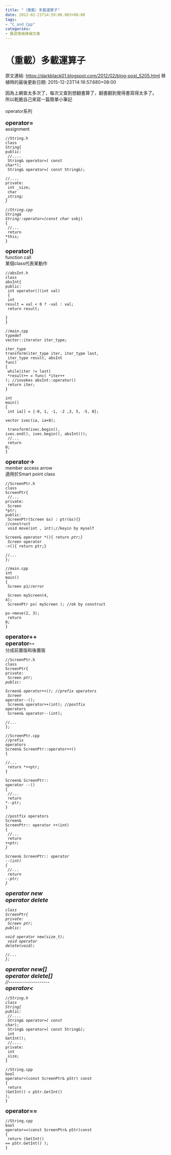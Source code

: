 ```yaml
---
title: "（重載）多載運算子"
date: 2012-02-21T14:59:00.003+08:00
tags: 
- "C_and_Cpp"
categories:
- 舊部落格移植文章
---
```


# （重載）多載運算子

原文連結: https://darkblack01.blogspot.com/2012/02/blog-post_5205.html
移植時的最後更新日期: 2015-12-23T14:16:57.680+08:00

因為上網查太多次了，每次又查到想翻書算了，翻書翻到覺得書寫得太多了。<br />所以乾脆自己來寫一篇簡單小筆記<br /><br />operator系列<br /><a name='more'></a><br /><span style="font-size: large;"><b>operator=</b></span><br />assignment<br /><pre class="prettyprint"><code>//String.h<br />class String{<br />public:<br />    //....<br />    String&amp; operator=( const char*);<br />    String&amp; operator=( const String&amp;);<br />    //....<br />private:<br />    int _size;<br />    char *_string;<br />}</code></pre><pre class="prettyprint"><code>//String.cpp<br />String&amp; String::operator=(const char* sobj)<br />{<br />    //...<br />    return *this;<br />}</code></pre><span style="font-size: large;"><b>operator()</b></span><br />function call<br />某個class代表某動作<br /><pre class="prettyprint"><code>//absInt.h<br />class absInt{<br />public:<br />    int operator()(int val)<br />    {<br />        int result = val &lt; 0 ? -val : val;<br />        return result;<br />    }<br />}</code></pre><pre class="prettyprint"><code>//main.cpp<br />typedef vector<int>::iterator iter_type;<br /><br />iter_type transform(iter_type iter, iter_type last,<br />                    iter_type result, absInt func)<br />{<br />    while(iter != last)<br />        *result++ = func( *iter++ ); //invokes absInt::operator()<br />    return iter;<br />}<br /><br />int main()<br />{<br />    int ia[] = {-0, 1, -1, -2 ,3, 5, -5, 8};<br />    vector<int> ivec(ia, ia+8);<br /><br />    transform(ivec.begin(), ivec.end(), ivec.begin(), absInt());<br />    //...<br />    return 0;<br />}</int></int></code></pre><span style="font-size: large;"><b>operator-&gt;</b></span><br />member access arrow<br />適用於Smart point class<br /><pre class="prettyprint"><code>//ScreenPtr.h<br />class ScreenPtr{<br />    //...<br />private:<br />    Screen *ptr;<br />public:<br />    ScreenPtr(Screen &amp;s) : ptr(&amp;s){} //construct<br />    void move(int , int);//keyin by myself<br />    Screen&amp;  operator *(){ return *ptr;}<br />    Screen*  operator -&gt;(){ return ptr;}<br />    //...<br />};</code></pre><pre class="prettyprint"><code>//main.cpp<br />int main()<br />{<br />    Screen p1//error<br /><br />    Screen myScreen(4, 4);<br />    ScreenPtr ps( myScreen );  //ok by construct<br />    ps-&gt;move(2, 3);<br />    return 0;<br />}</code></pre><span style="font-size: large;"><b>operator++<br />operator--</b></span><br />分成前置版和後置版<br /><pre class="prettyprint"><code>//ScreenPtr.h<br />class ScreenPtr{<br />private:<br />    Screen *ptr;<br />public:<br />    Screen&amp; operator++();    //prefix operators<br />    Screen* operator--();<br />    Screen&amp; operator++(int); //postfix operators<br />    Screen&amp; operator--(int);<br />    //...<br />};</code></pre><pre class="prettyprint"><code>//ScreenPtr.cpp<br />//prefix operators<br />Screen&amp; ScreenPtr::operator++()<br />{<br />    //...<br />    return *++ptr;<br />}<br /><br />Screen&amp; ScreenPtr:: operator --()<br />{<br />    //...<br />    return *--ptr;<br />}<br /><br />//postfix operators<br />Screen&amp; ScreenPtr:: operator ++(int)<br />{<br />    //...<br />    return *++ptr;<br />}<br /><br />Screen&amp; ScreenPtr:: operator --(int)<br />{<br />    //...<br />    return *--ptr;<br />}</code></pre><span style="font-size: large;"><b>operator new<br />operator delete</b></span><br /><pre class="prettyprint"><code>class ScreenPtr{<br />private:<br />    Screen *ptr;<br />public:<br />    void*  operator new(size_t);<br />    void   operator delete(void*);<br />    //...<br />};</code></pre><span style="font-size: large;"><b>operator new[]&nbsp;<br />operator delete[]</b></span><br />//--------------------<br /><span style="font-size: large;"><b>operator&lt;</b></span><br /><pre class="prettyprint"><code>//String.h<br />class String{<br />public:<br />    //....<br />    String&amp; operator=( const char*);<br />    String&amp; operator=( const String&amp;);<br />    int GetInt();<br />    //....<br />private:<br />    int _size;<br />}</code></pre><pre class="prettyprint"><code>//String.cpp<br />bool operator&lt;(const ScreenPtr&amp; pStr) const<br />{ <br />    return (GetInt() &lt;  pStr.GetInt() );<br />}</code></pre><span style="font-size: large;"><b>operator==</b></span><br /><pre class="prettyprint"><code>//String.cpp<br />bool operator==(const ScreenPtr& pStr)const<br />{<br />    return (GetInt() ==  pStr.GetInt() );<br />}</code></pre>
